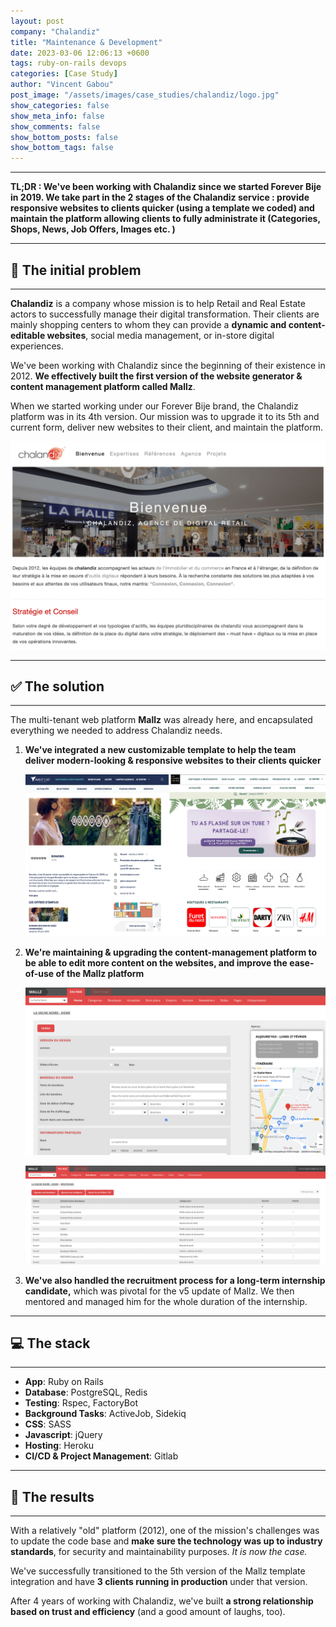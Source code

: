 ```yaml
---
layout: post
company: "Chalandiz"
title: "Maintenance & Development"
date: 2023-03-06 12:06:13 +0600
tags: ruby-on-rails devops
categories: [Case Study]
author: "Vincent Gabou"
post_image: "/assets/images/case_studies/chalandiz/logo.jpg"
show_categories: false
show_meta_info: false
show_comments: false
show_bottom_posts: false
show_bottom_tags: false
---
```


- - -
**TL;DR : We've been working with Chalandiz since we started Forever Bije in 2019. We take part in the 2 stages of the Chalandiz service : provide responsive websites to clients quicker (using a template we coded) and maintain the platform allowing clients to fully administrate it (Categories, Shops, News, Job Offers, Images etc. )**
- - -
## 🧩 The initial problem
- - -
**Chalandiz** is a company whose mission is to help Retail and Real Estate actors to successfully manage their digital transformation. Their clients are mainly shopping centers to whom they can provide a **dynamic and content-editable websites**, social media management, or in-store digital experiences.

We've been working with Chalandiz since the beginning of their existence in 2012. **We effectively built the first version of the website generator & content management platform called Mallz**.

When we started working under our Forever Bije brand, the Chalandiz platform was in its 4th version. Our mission was to upgrade it to its 5th and current form, deliver new websites to their client, and maintain the platform.

![Chalandiz Splash Screen](/assets/images/case_studies/chalandiz/case-study-1.png)

- - -
## ✅ The solution
- - -

The multi-tenant web platform **Mallz** was already here, and encapsulated everything we needed to address Chalandiz needs.

1. **We've integrated a new customizable template to help the team deliver modern-looking & responsive websites to their clients quicker**

    ![Chalandiz Case Study 2](/assets/images/case_studies/chalandiz/case-study-2.png)

2. **We're maintaining & upgrading the content-management platform to be able to edit more content on the websites, and improve the ease-of-use of the Mallz platform**

    ![Chalandiz Case Study 3](/assets/images/case_studies/chalandiz/case-study-3.png)

    ![Chalandiz Case Study 4](/assets/images/case_studies/chalandiz/case-study-4.png)

3. **We've also handled the recruitment process for a long-term internship candidate,** which was pivotal for the v5 update of Mallz. We then mentored and managed him for the whole duration of the internship.

- - -
## 💻 The stack
- - -

- **App**: Ruby on Rails
- **Database**: PostgreSQL, Redis
- **Testing**: Rspec, FactoryBot
- **Background Tasks**: ActiveJob, Sidekiq
- **CSS**: SASS
- **Javascript**: jQuery
- **Hosting**: Heroku
- **CI/CD & Project Management**: Gitlab

- - -
## 🚀 The results
- - -

With a relatively "old" platform (2012), one of the mission's challenges was to update the code base and **make sure the technology was up to industry standards**, for security and maintainability purposes. _It is now the case._

We've successfully transitioned to the 5th version of the Mallz template integration and have **3 clients running in production** under that version.

After 4 years of working with Chalandiz, we've built **a strong relationship based on trust and efficiency** (and a good amount of laughs, too).
